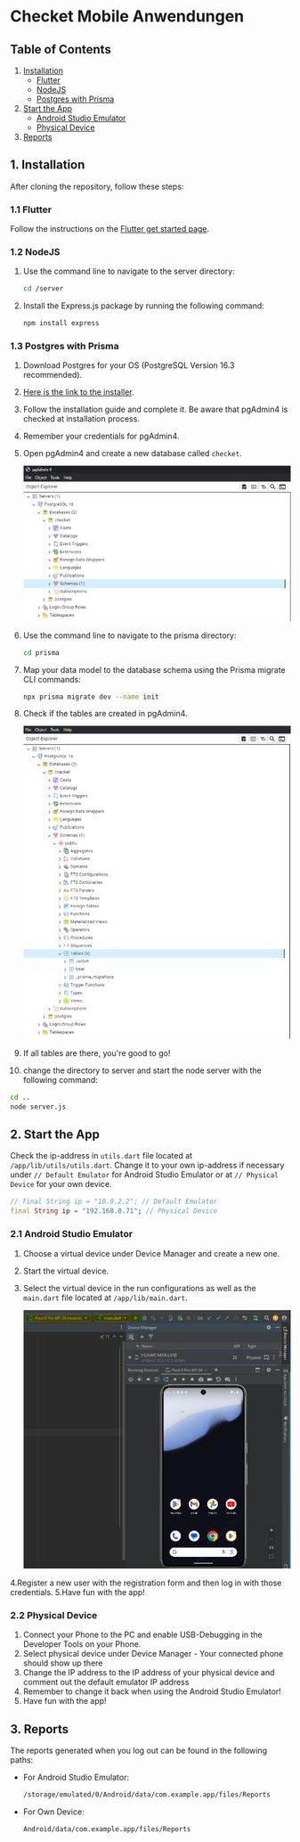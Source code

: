 # Checket Mobile Anwendungen

## Table of Contents

1. [Installation](#1-installation)
   - [Flutter](#11-flutter)
   - [NodeJS](#12-nodejs)
   - [Postgres with Prisma](#13-postgres-with-prisma)
2. [Start the App](#2-start-the-app)
   - [Android Studio Emulator](#21-androidstudio-emulator)
   - [Physical Device](#22-physical-device)
3. [Reports](#3-reports)

## 1. Installation

After cloning the repository, follow these steps:

### 1.1 Flutter

Follow the instructions on the [Flutter get started page](https://docs.flutter.dev/get-started/editor).

### 1.2 NodeJS

1. Use the command line to navigate to the server directory:
   ```sh
   cd /server
   ```
2. Install the Express.js package by running the following command:
   ```sh
   npm install express
   ```

### 1.3 Postgres with Prisma

1. Download Postgres for your OS (PostgreSQL Version 16.3 recommended).
2. [Here is the link to the installer](https://www.enterprisedb.com/downloads/postgres-postgresql-downloads).
3. Follow the installation guide and complete it. Be aware that pgAdmin4 is checked at installation process.
4. Remember your credentials for pgAdmin4.
5. Open pgAdmin4 and create a new database called `checket`.

   ![IMG2.PNG](app/assets/img/Readme/IMG2.PNG)

6. Use the command line to navigate to the prisma directory:
   ```sh
   cd prisma
   ```
7. Map your data model to the database schema using the Prisma migrate CLI commands:
   ```sh
   npx prisma migrate dev --name init
   ```
8. Check if the tables are created in pgAdmin4.

   ![IMG3.PNG](app/assets/img/Readme/IMG3.PNG)

9. If all tables are there, you're good to go!

10. change the directory to server and start the node server with the following command:
  ```sh
  cd ..
  node server.js
  ```

## 2. Start the App

Check the ip-address in `utils.dart` file located at `/app/lib/utils/utils.dart`. Change it to your 
own ip-address if necessary under `// Default Emulator` for Android Studio Emulator or at 
`// Physical Device` for your own device.
   ```dart
   // final String ip = "10.0.2.2"; // Default Emulator
   final String ip = "192.168.0.71"; // Physical Device
   ```

### 2.1 Android Studio Emulator

1. Choose a virtual device under Device Manager and create a new one.
2. Start the virtual device.
3. Select the virtual device in the run configurations as well as the `main.dart` file 
located at `/app/lib/main.dart`.

   ![IMG1.PNG](app/assets/img/Readme/IMG1.PNG)

4.Register a new user with the registration form and then log in with those credentials.
5.Have fun with the app!

### 2.2 Physical Device

1. Connect your Phone to the PC and enable USB-Debugging in the Developer Tools on your Phone.
2. Select physical device under Device Manager - Your connected phone should show up there
3. Change the IP address to the IP address of your physical device and comment out the default emulator IP address
4. Remember to change it back when using the Android Studio Emulator!
5. Have fun with the app!

## 3. Reports

The reports generated when you log out can be found in the following paths:

- For Android Studio Emulator:
  ```sh
  /storage/emulated/0/Android/data/com.example.app/files/Reports
  ```
- For Own Device:
  ```sh
  Android/data/com.example.app/files/Reports
  ```

